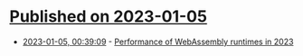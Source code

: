 # [Published on 2023-01-05](index.md)

* [2023-01-05, 00:39:09](https://lobste.rs/s/aqbirp/performance_webassembly_runtimes_2023) - [Performance of WebAssembly runtimes in 2023](https://00f.net/2023/01/04/webassembly-benchmark-2023/)
